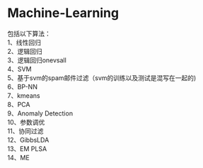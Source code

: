 # Machine-Learning

包括以下算法：  
   1、线性回归  
   2、逻辑回归  
   3、逻辑回归onevsall  
   4、SVM  
   5、基于svm的spam邮件过滤（svm的训练以及测试是混写在一起的)  
   6、BP-NN  
   7、kmeans  
   8、PCA  
   9、Anomaly Detection  
   10、参数调优  
   11、协同过滤  
   12、GibbsLDA  
   13、EM PLSA  
   14、ME
